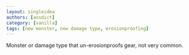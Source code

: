 ```yaml
---
layout: singleidea
authors: [aosdict]
category: [vanilla]
tags: [new monster, new damage type, erosionproofing]
---
```

Monster or damage type that un-erosionproofs gear, not very common.
